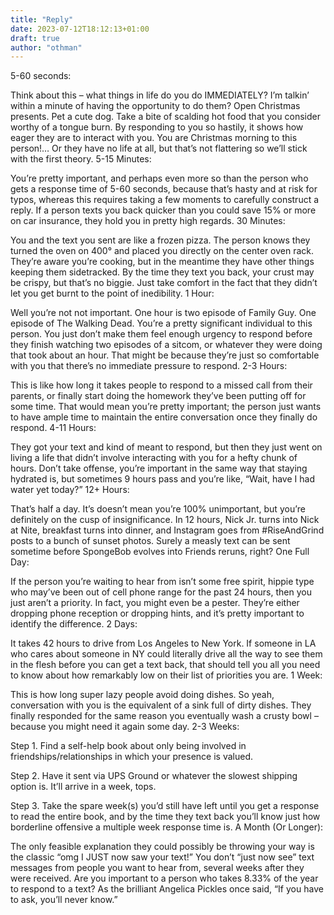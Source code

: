 ```yaml
---
title: "Reply"
date: 2023-07-12T18:12:13+01:00
draft: true
author: "othman"
---
```


5-60 seconds:

Think about this – what things in life do you do IMMEDIATELY? I’m talkin’ within a minute of having the opportunity to do them? Open Christmas presents. Pet a cute dog. Take a bite of scalding hot food that you consider worthy of a tongue burn. By responding to you so hastily, it shows how eager they are to interact with you. You are Christmas morning to this person!… Or they have no life at all, but that’s not flattering so we’ll stick with the first theory.
5-15 Minutes:

You’re pretty important, and perhaps even more so than the person who gets a response time of 5-60 seconds, because that’s hasty and at risk for typos, whereas this requires taking a few moments to carefully construct a reply. If a person texts you back quicker than you could save 15% or more on car insurance, they hold you in pretty high regards.
30 Minutes:

You and the text you sent are like a frozen pizza. The person knows they turned the oven on 400° and placed you directly on the center oven rack. They’re aware you’re cooking, but in the meantime they have other things keeping them sidetracked. By the time they text you back, your crust may be crispy, but that’s no biggie. Just take comfort in the fact that they didn’t let you get burnt to the point of inedibility.
1 Hour:

Well you’re not not important. One hour is two episode of Family Guy. One episode of The Walking Dead. You’re a pretty significant individual to this person. You just don’t make them feel enough urgency to respond before they finish watching two episodes of a sitcom, or whatever they were doing that took about an hour. That might be because they’re just so comfortable with you that there’s no immediate pressure to respond.
2-3 Hours:

This is like how long it takes people to respond to a missed call from their parents, or finally start doing the homework they’ve been putting off for some time. That would mean you’re pretty important; the person just wants to have ample time to maintain the entire conversation once they finally do respond.
4-11 Hours:

They got your text and kind of meant to respond, but then they just went on living a life that didn’t involve interacting with you for a hefty chunk of hours. Don’t take offense, you’re important in the same way that staying hydrated is, but sometimes 9 hours pass and you’re like, “Wait, have I had water yet today?”
12+ Hours:

That’s half a day. It’s doesn’t mean you’re 100% unimportant, but you’re definitely on the cusp of insignificance. In 12 hours, Nick Jr. turns into Nick at Nite, breakfast turns into dinner, and Instagram goes from #RiseAndGrind posts to a bunch of sunset photos. Surely a measly text can be sent sometime before SpongeBob evolves into Friends reruns, right?
One Full Day:

If the person you’re waiting to hear from isn’t some free spirit, hippie type who may’ve been out of cell phone range for the past 24 hours, then you just aren’t a priority. In fact, you might even be a pester. They’re either dropping phone reception or dropping hints, and it’s pretty important to identify the difference.
2 Days:

It takes 42 hours to drive from Los Angeles to New York. If someone in LA who cares about someone in NY could literally drive all the way to see them in the flesh before you can get a text back, that should tell you all you need to know about how remarkably low on their list of priorities you are.
1 Week:

This is how long super lazy people avoid doing dishes. So yeah, conversation with you is the equivalent of a sink full of dirty dishes. They finally responded for the same reason you eventually wash a crusty bowl – because you might need it again some day.
2-3 Weeks:

Step 1. Find a self-help book about only being involved in friendships/relationships in which your presence is valued.

Step 2. Have it sent via UPS Ground or whatever the slowest shipping option is. It’ll arrive in a week, tops.

Step 3. Take the spare week(s) you’d still have left until you get a response to read the entire book, and by the time they text back you’ll know just how borderline offensive a multiple week response time is.
A Month (Or Longer):

The only feasible explanation they could possibly be throwing your way is the classic “omg I JUST now saw your text!” You don’t “just now see” text messages from people you want to hear from, several weeks after they were received. Are you important to a person who takes 8.33% of the year to respond to a text? As the brilliant Angelica Pickles once said, “If you have to ask, you’ll never know.”
